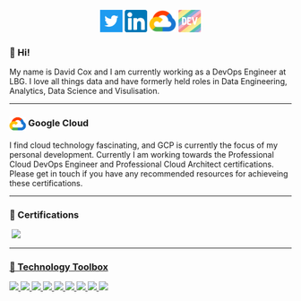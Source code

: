  <p align='center'>
<a href="https://twitter.com/DavidCox88"><img height="40" src="https://github.com/DavidCox88/DavidCox88/blob/main/images/twitter.png?raw=true"></a>
<a href="https://www.linkedin.com/in/david-ryan-cox-080688/"><img height="40" src="https://github.com/DavidCox88/DavidCox88/blob/main/images/linkedin.png?raw=true"></a>
<a href="https://www.cloudskillsboost.google/public_profiles/97774a96-3f86-4035-9750-9161cb6adb06"><img height="40" src="https://github.com/DavidCox88/DavidCox88/blob/main/images/gc-icon.png?raw=true"></a>
<a href="https://dev.to/davidcox88"><img height="40" src="https://github.com/DavidCox88/DavidCox88/blob/main/images/dev-rainbow.png?raw=true"></a>
</p>

### 👋 Hi!
 
 
 My name is David Cox and I am currently working as a DevOps Engineer at LBG. I love all things data and have formerly held roles in Data Engineering, Analytics, Data Science and Visulisation.
 
 --- 
 ### <img align="center" height="25" src="https://github.com/DavidCox88/DavidCox88/blob/main/images/gc-icon.png?raw=True"> Google Cloud
 
 I find cloud technology fascinating, and GCP is currently the focus of my personal development. Currently I am working towards the Professional Cloud DevOps Engineer and Professional Cloud Architect certifications. Please get in touch if you have any recommended resources for achieveing these certifications.

---
### 📜 Certifications
<a href="https://www.credential.net/b0bf4376-deb7-458e-bfa7-84c425166dfc#gs.tnuj2b"><img height="100" src=""></a>
<a href="https://www.credential.net/1289d6be-fa9c-4ecc-b437-4eccdc1e36ba"><img height="100" src="https://api.accredible.com/v1/frontend/credential_website_embed_image/badge/48219581">


--- 
### 🧰 Technology Toolbox
![](https://img.shields.io/badge/OS-Windows-informational?style=flat&logo=windows&logoColor=white&color=blue)
![](https://img.shields.io/badge/OS-Mac-informational?style=flat&logo=apple&logoColor=white&color=blue)
![](https://img.shields.io/badge/Editor-Visual_Studio_Code-informational?style=flat&logo=visualstudiocode&logoColor=white&color=blue)
![](https://img.shields.io/badge/Tools-GCP-informational?style=flat&logo=googlecloud&logoColor=white&color=blue)
![](https://img.shields.io/badge/Tools-Azure_DevOps-informational?style=flat&logo=azuredevops&logoColor=white&color=blue)
![](https://img.shields.io/badge/Tools-Git-informational?style=flat&logo=git&logoColor=white&color=blue)
![](https://img.shields.io/badge/Tools-Visual_Studio-informational?style=flat&logo=visualstudio&logoColor=white&color=blue)
![](https://img.shields.io/badge/Code-Python-informational?style=flat&logo=python&logoColor=white&color=blue)
![](https://img.shields.io/badge/Code-SQL-informational?style=flat&color=blue)
